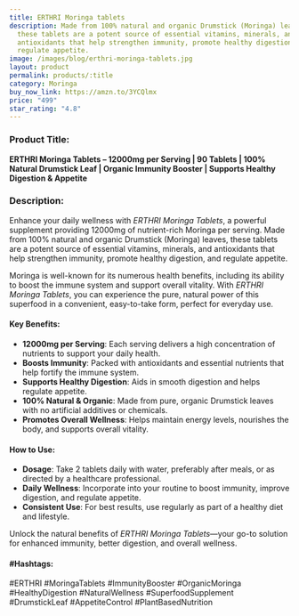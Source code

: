 ```yaml
---
title: ERTHRI Moringa tablets
description: Made from 100% natural and organic Drumstick (Moringa) leaves,
  these tablets are a potent source of essential vitamins, minerals, and
  antioxidants that help strengthen immunity, promote healthy digestion, and
  regulate appetite.
image: /images/blog/erthri-moringa-tablets.jpg
layout: product
permalink: products/:title
category: Moringa
buy_now_link: https://amzn.to/3YCQlmx
price: "499"
star_rating: "4.8"
---
```

### Product Title:
**ERTHRI Moringa Tablets – 12000mg per Serving | 90 Tablets | 100% Natural Drumstick Leaf | Organic Immunity Booster | Supports Healthy Digestion & Appetite**

### Description:
Enhance your daily wellness with *ERTHRI Moringa Tablets*, a powerful supplement providing 12000mg of nutrient-rich Moringa per serving. Made from 100% natural and organic Drumstick (Moringa) leaves, these tablets are a potent source of essential vitamins, minerals, and antioxidants that help strengthen immunity, promote healthy digestion, and regulate appetite.

Moringa is well-known for its numerous health benefits, including its ability to boost the immune system and support overall vitality. With *ERTHRI Moringa Tablets*, you can experience the pure, natural power of this superfood in a convenient, easy-to-take form, perfect for everyday use.

#### Key Benefits:
- **12000mg per Serving**: Each serving delivers a high concentration of nutrients to support your daily health.
- **Boosts Immunity**: Packed with antioxidants and essential nutrients that help fortify the immune system.
- **Supports Healthy Digestion**: Aids in smooth digestion and helps regulate appetite.
- **100% Natural & Organic**: Made from pure, organic Drumstick leaves with no artificial additives or chemicals.
- **Promotes Overall Wellness**: Helps maintain energy levels, nourishes the body, and supports overall vitality.

#### How to Use:
- **Dosage**: Take 2 tablets daily with water, preferably after meals, or as directed by a healthcare professional.
- **Daily Wellness**: Incorporate into your routine to boost immunity, improve digestion, and regulate appetite.
- **Consistent Use**: For best results, use regularly as part of a healthy diet and lifestyle.

Unlock the natural benefits of *ERTHRI Moringa Tablets*—your go-to solution for enhanced immunity, better digestion, and overall wellness.

#### #Hashtags:
#ERTHRI #MoringaTablets #ImmunityBooster #OrganicMoringa #HealthyDigestion #NaturalWellness #SuperfoodSupplement #DrumstickLeaf #AppetiteControl #PlantBasedNutrition
